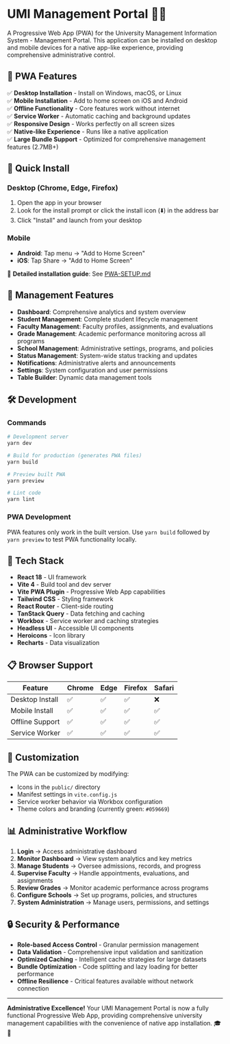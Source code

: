 # UMI Management Portal 📱💼

A Progressive Web App (PWA) for the University Management Information System - Management Portal. This application can be installed on desktop and mobile devices for a native app-like experience, providing comprehensive administrative control.

## 🚀 PWA Features

✅ **Desktop Installation** - Install on Windows, macOS, or Linux  
✅ **Mobile Installation** - Add to home screen on iOS and Android  
✅ **Offline Functionality** - Core features work without internet  
✅ **Service Worker** - Automatic caching and background updates  
✅ **Responsive Design** - Works perfectly on all screen sizes  
✅ **Native-like Experience** - Runs like a native application  
✅ **Large Bundle Support** - Optimized for comprehensive management features (2.7MB+)

## 📱 Quick Install

### Desktop (Chrome, Edge, Firefox)
1. Open the app in your browser
2. Look for the install prompt or click the install icon (⬇️) in the address bar
3. Click "Install" and launch from your desktop

### Mobile
- **Android**: Tap menu → "Add to Home Screen"
- **iOS**: Tap Share → "Add to Home Screen"

📖 **Detailed installation guide**: See [PWA-SETUP.md](./PWA-SETUP.md)

## 🏢 Management Features

- **Dashboard**: Comprehensive analytics and system overview
- **Student Management**: Complete student lifecycle management
- **Faculty Management**: Faculty profiles, assignments, and evaluations
- **Grade Management**: Academic performance monitoring across all programs
- **School Management**: Administrative settings, programs, and policies
- **Status Management**: System-wide status tracking and updates
- **Notifications**: Administrative alerts and announcements
- **Settings**: System configuration and user permissions
- **Table Builder**: Dynamic data management tools

## 🛠️ Development

### Commands

```bash
# Development server
yarn dev

# Build for production (generates PWA files)
yarn build

# Preview built PWA
yarn preview

# Lint code
yarn lint
```

### PWA Development

PWA features only work in the built version. Use `yarn build` followed by `yarn preview` to test PWA functionality locally.

## 🔧 Tech Stack

- **React 18** - UI framework
- **Vite 4** - Build tool and dev server
- **Vite PWA Plugin** - Progressive Web App capabilities
- **Tailwind CSS** - Styling framework
- **React Router** - Client-side routing
- **TanStack Query** - Data fetching and caching
- **Workbox** - Service worker and caching strategies
- **Headless UI** - Accessible UI components
- **Heroicons** - Icon library
- **Recharts** - Data visualization

## 📋 Browser Support

| Feature | Chrome | Edge | Firefox | Safari |
|---------|--------|------|---------|--------|
| Desktop Install | ✅ | ✅ | ✅ | ❌ |
| Mobile Install | ✅ | ✅ | ✅ | ✅ |
| Offline Support | ✅ | ✅ | ✅ | ✅ |
| Service Worker | ✅ | ✅ | ✅ | ✅ |

## 🎨 Customization

The PWA can be customized by modifying:
- Icons in the `public/` directory
- Manifest settings in `vite.config.js`
- Service worker behavior via Workbox configuration
- Theme colors and branding (currently green: `#059669`)

## 📊 Administrative Workflow

1. **Login** → Access administrative dashboard
2. **Monitor Dashboard** → View system analytics and key metrics
3. **Manage Students** → Oversee admissions, records, and progress
4. **Supervise Faculty** → Handle appointments, evaluations, and assignments
5. **Review Grades** → Monitor academic performance across programs
6. **Configure Schools** → Set up programs, policies, and structures
7. **System Administration** → Manage users, permissions, and settings

## 🔒 Security & Performance

- **Role-based Access Control** - Granular permission management
- **Data Validation** - Comprehensive input validation and sanitization
- **Optimized Caching** - Intelligent cache strategies for large datasets
- **Bundle Optimization** - Code splitting and lazy loading for better performance
- **Offline Resilience** - Critical features available without network connection

---

**Administrative Excellence!** Your UMI Management Portal is now a fully functional Progressive Web App, providing comprehensive university management capabilities with the convenience of native app installation. 🎓💼
